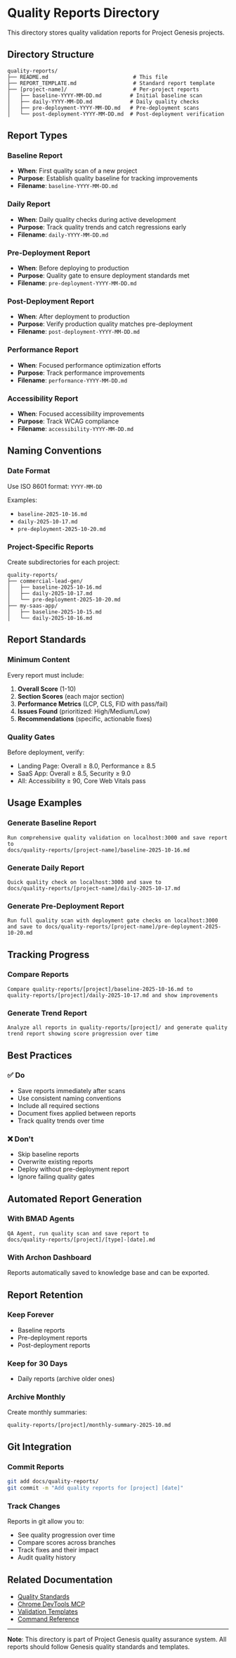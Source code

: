 # Quality Reports Directory

This directory stores quality validation reports for Project Genesis projects.

## Directory Structure

```
quality-reports/
├── README.md                           # This file
├── REPORT_TEMPLATE.md                  # Standard report template
├── [project-name]/                     # Per-project reports
│   ├── baseline-YYYY-MM-DD.md         # Initial baseline scan
│   ├── daily-YYYY-MM-DD.md            # Daily quality checks
│   ├── pre-deployment-YYYY-MM-DD.md   # Pre-deployment scans
│   └── post-deployment-YYYY-MM-DD.md  # Post-deployment verification
```

## Report Types

### Baseline Report
- **When**: First quality scan of a new project
- **Purpose**: Establish quality baseline for tracking improvements
- **Filename**: `baseline-YYYY-MM-DD.md`

### Daily Report
- **When**: Daily quality checks during active development
- **Purpose**: Track quality trends and catch regressions early
- **Filename**: `daily-YYYY-MM-DD.md`

### Pre-Deployment Report
- **When**: Before deploying to production
- **Purpose**: Quality gate to ensure deployment standards met
- **Filename**: `pre-deployment-YYYY-MM-DD.md`

### Post-Deployment Report
- **When**: After deployment to production
- **Purpose**: Verify production quality matches pre-deployment
- **Filename**: `post-deployment-YYYY-MM-DD.md`

### Performance Report
- **When**: Focused performance optimization efforts
- **Purpose**: Track performance improvements
- **Filename**: `performance-YYYY-MM-DD.md`

### Accessibility Report
- **When**: Focused accessibility improvements
- **Purpose**: Track WCAG compliance
- **Filename**: `accessibility-YYYY-MM-DD.md`

## Naming Conventions

### Date Format
Use ISO 8601 format: `YYYY-MM-DD`

Examples:
- `baseline-2025-10-16.md`
- `daily-2025-10-17.md`
- `pre-deployment-2025-10-20.md`

### Project-Specific Reports
Create subdirectories for each project:

```
quality-reports/
├── commercial-lead-gen/
│   ├── baseline-2025-10-16.md
│   ├── daily-2025-10-17.md
│   └── pre-deployment-2025-10-20.md
├── my-saas-app/
│   ├── baseline-2025-10-15.md
│   └── daily-2025-10-16.md
```

## Report Standards

### Minimum Content
Every report must include:
1. **Overall Score** (1-10)
2. **Section Scores** (each major section)
3. **Performance Metrics** (LCP, CLS, FID with pass/fail)
4. **Issues Found** (prioritized: High/Medium/Low)
5. **Recommendations** (specific, actionable fixes)

### Quality Gates
Before deployment, verify:
- Landing Page: Overall ≥ 8.0, Performance ≥ 8.5
- SaaS App: Overall ≥ 8.5, Security ≥ 9.0
- All: Accessibility ≥ 90, Core Web Vitals pass

## Usage Examples

### Generate Baseline Report
```
Run comprehensive quality validation on localhost:3000 and save report to
docs/quality-reports/[project-name]/baseline-2025-10-16.md
```

### Generate Daily Report
```
Quick quality check on localhost:3000 and save to
docs/quality-reports/[project-name]/daily-2025-10-17.md
```

### Generate Pre-Deployment Report
```
Run full quality scan with deployment gate checks on localhost:3000
and save to docs/quality-reports/[project-name]/pre-deployment-2025-10-20.md
```

## Tracking Progress

### Compare Reports
```
Compare quality-reports/[project]/baseline-2025-10-16.md to
quality-reports/[project]/daily-2025-10-17.md and show improvements
```

### Generate Trend Report
```
Analyze all reports in quality-reports/[project]/ and generate quality
trend report showing score progression over time
```

## Best Practices

### ✅ Do
- Save reports immediately after scans
- Use consistent naming conventions
- Include all required sections
- Document fixes applied between reports
- Track quality trends over time

### ❌ Don't
- Skip baseline reports
- Overwrite existing reports
- Deploy without pre-deployment report
- Ignore failing quality gates

## Automated Report Generation

### With BMAD Agents
```
QA Agent, run quality scan and save report to
docs/quality-reports/[project]/[type]-[date].md
```

### With Archon Dashboard
Reports automatically saved to knowledge base and can be exported.

## Report Retention

### Keep Forever
- Baseline reports
- Pre-deployment reports
- Post-deployment reports

### Keep for 30 Days
- Daily reports (archive older ones)

### Archive Monthly
Create monthly summaries:
```
quality-reports/[project]/monthly-summary-2025-10.md
```

## Git Integration

### Commit Reports
```bash
git add docs/quality-reports/
git commit -m "Add quality reports for [project] [date]"
```

### Track Changes
Reports in git allow you to:
- See quality progression over time
- Compare scores across branches
- Track fixes and their impact
- Audit quality history

## Related Documentation

- [Quality Standards](../QUALITY_STANDARDS.md)
- [Chrome DevTools MCP](../CHROME_DEVTOOLS_MCP.md)
- [Validation Templates](../QUALITY_VALIDATION_TEMPLATES.md)
- [Command Reference](../CHROME_DEVTOOLS_COMMAND_REFERENCE.md)

---

**Note**: This directory is part of Project Genesis quality assurance system.
All reports should follow Genesis quality standards and templates.
